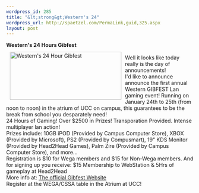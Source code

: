 ```yaml
--- 
wordpress_id: 285
title: "&lt;strong&gt;Western's 24"
wordpress_url: http://spaetzel.com/PermaLink,guid,325.aspx
layout: post
---
```

<strong>Western's 24 Hours Gibfest</strong>
        <br />
        <a href="http://gibfest.redune.com"><img src="/spaetzel/images/24hourgibfest.gif" alt="Western's 24 Hour Gibfest" width="300" height="129" hspace="10" vspace="10" border="0" align="left"></a>
        <br />
        Well it looks like today really is the day of announcements!<br />
        I'd like to announce announce the first annual Western GIBFEST Lan gaming event! Running
        on January 24th to 25th (from noon to noon) in the atrium of UCC on campus, this guarantees
        to be the break from school you desparately need!
        <br />
        24 Hours of Gaming! Over $2500 in Prizes! Transporation Provided. Intense multiplayer
        lan action!
        <br />
        Prizes include: 10GB iPOD (Provided by Campus Computer Store), XBOX (Provided by Microsoft),
        PS2 (Provided by Compusmart), 19&quot; KDS Monitor (Provided by Head2Head Games),
        Palm Zire (Provided by Campus Computer Store), and more...
        <br />
        Registration is $10 for Wega members and $15 for Non-Wega members. And for signing
        up you receive: $15 Membership to WebStation &amp; 5Hrs of gameplay at Head2Head
        <br />
        More info at: <a href="http://gibfest.redune.com">The official Gibfest Website </a>
        <br />
        Register at the WEGA/CSSA table in the Atrium at UCC! <img width="0" height="0" src="http://spaetzel.com/aggbug.ashx?id=325" />
